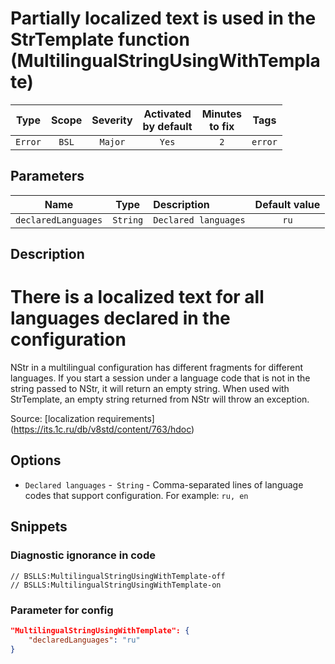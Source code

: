 # Partially localized text is used in the StrTemplate function (MultilingualStringUsingWithTemplate)

| Type | Scope | Severity | Activated<br/>by default | Minutes<br/>to fix | Tags |
| :-: | :-: | :-: | :-: | :-: | :-: |
| `Error` | `BSL` | `Major` | `Yes` | `2` | `error` |

## Parameters 

| Name | Type | Description | Default value |
| :-: | :-: | :-- | :-: |
| `declaredLanguages` | `String` | ```Declared languages``` | ```ru``` |

<!-- Блоки выше заполняются автоматически, не трогать -->
## Description

# There is a localized text for all languages declared in the configuration

NStr in a multilingual configuration has different fragments for different languages.
If you start a session under a language code that is not in the string passed to NStr, it will return an empty string.
When used with StrTemplate, an empty string returned from NStr will throw an exception.

Source: [localization requirements] (https://its.1c.ru/db/v8std/content/763/hdoc)

## Options

* `Declared languages` -` String` - Comma-separated lines of language codes that support configuration. For example: `ru, en`

## Snippets

<!-- Блоки ниже заполняются автоматически, не трогать -->
### Diagnostic ignorance in code

```bsl
// BSLLS:MultilingualStringUsingWithTemplate-off
// BSLLS:MultilingualStringUsingWithTemplate-on
```

### Parameter for config

```json
"MultilingualStringUsingWithTemplate": {
    "declaredLanguages": "ru"
}
```
